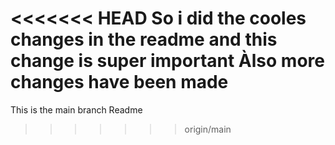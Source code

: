 <<<<<<< HEAD
So i did the cooles changes in the readme and this change is super important
Àlso more changes have been made
=======
This is the main branch Readme
>>>>>>> origin/main
